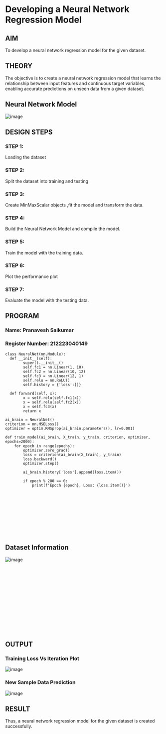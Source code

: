 # Developing a Neural Network Regression Model

## AIM

To develop a neural network regression model for the given dataset.

## THEORY

The objective is to create a neural network regression model that learns the relationship between input features and continuous target variables, enabling accurate predictions on unseen data from a given dataset.

## Neural Network Model

![image](https://github.com/user-attachments/assets/4aa1ed46-43a1-46dd-886f-06d0a9bb8340)

## DESIGN STEPS

### STEP 1:

Loading the dataset

### STEP 2:

Split the dataset into training and testing

### STEP 3:

Create MinMaxScalar objects ,fit the model and transform the data.

### STEP 4:

Build the Neural Network Model and compile the model.

### STEP 5:

Train the model with the training data.

### STEP 6:

Plot the performance plot

### STEP 7:

Evaluate the model with the testing data.

## PROGRAM
### Name: Pranavesh Saikumar
### Register Number: 212223040149
```
class NeuralNet(nn.Module):
  def __init__(self):
        super().__init__()
        self.fc1 = nn.Linear(1, 10)
        self.fc2 = nn.Linear(10, 12)
        self.fc3 = nn.Linear(12, 1)
        self.relu = nn.ReLU()
        self.history = {'loss':[]}

  def forward(self, x):
        x = self.relu(self.fc1(x))
        x = self.relu(self.fc2(x))
        x = self.fc3(x)
        return x

ai_brain = NeuralNet()
criterion = nn.MSELoss()
optimizer = optim.RMSprop(ai_brain.parameters(), lr=0.001)

def train_model(ai_brain, X_train, y_train, criterion, optimizer, epochs=2000):
    for epoch in range(epochs):
        optimizer.zero_grad()
        loss = criterion(ai_brain(X_train), y_train)
        loss.backward()
        optimizer.step()

        ai_brain.history['loss'].append(loss.item())

        if epoch % 200 == 0:
            print(f'Epoch {epoch}, Loss: {loss.item()}')

```
<br><br><br><br><br><br><br><br>
## Dataset Information

![image](https://github.com/user-attachments/assets/55dce5a4-b4f9-485f-a362-d2721bd34448)
<br><br><br><br><br><br><br><br><br><br><br><br><br><br>
## OUTPUT
### Training Loss Vs Iteration Plot

![image](https://github.com/user-attachments/assets/658fe927-6f18-4415-b6cd-07eb443e3f4c)

### New Sample Data Prediction

![image](https://github.com/user-attachments/assets/3eb0cb22-9908-4b42-8eee-553ec29d89c7)

## RESULT

Thus, a neural network regression model for the given dataset is created successfully.
